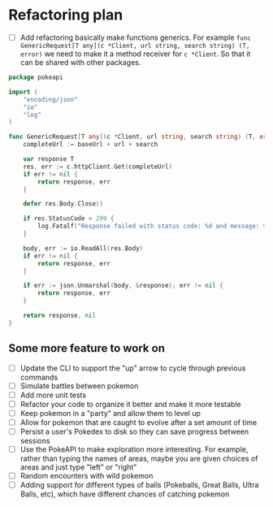 # Refactoring plan

- [ ] Add refactoring basically make functions generics. For example `func GenericRequest[T any](c *Client, url string, search string) (T, error)` we need to make it a method receiver for `c *Client`. So that it can be shared with other packages.

```go
package pokeapi

import (
	"encoding/json"
	"io"
	"log"
)

func GenericRequest[T any](c *Client, url string, search string) (T, error) {
	completeUrl := baseUrl + url + search

	var response T
	res, err := c.httpClient.Get(completeUrl)
	if err != nil {
		return response, err
	}

	defer res.Body.Close()

	if res.StatusCode > 299 {
		log.Fatalf("Response failed with status code: %d and message: %s", res.StatusCode, res.Body)
	}

	body, err := io.ReadAll(res.Body)
	if err != nil {
		return response, err
	}

	if err := json.Unmarshal(body, &response); err != nil {
		return response, err
	}

	return response, nil
}

```

## Some more feature to work on

- [ ] Update the CLI to support the "up" arrow to cycle through previous commands
- [ ] Simulate battles between pokemon
- [ ] Add more unit tests
- [ ] Refactor your code to organize it better and make it more testable
- [ ] Keep pokemon in a "party" and allow them to level up
- [ ] Allow for pokemon that are caught to evolve after a set amount of time
- [ ] Persist a user's Pokedex to disk so they can save progress between sessions
- [ ] Use the PokeAPI to make exploration more interesting. For example, rather than typing the names of areas, maybe you are given choices of areas and just type "left" or "right"
- [ ] Random encounters with wild pokemon
- [ ] Adding support for different types of balls (Pokeballs, Great Balls, Ultra Balls, etc), which have different chances of catching pokemon
